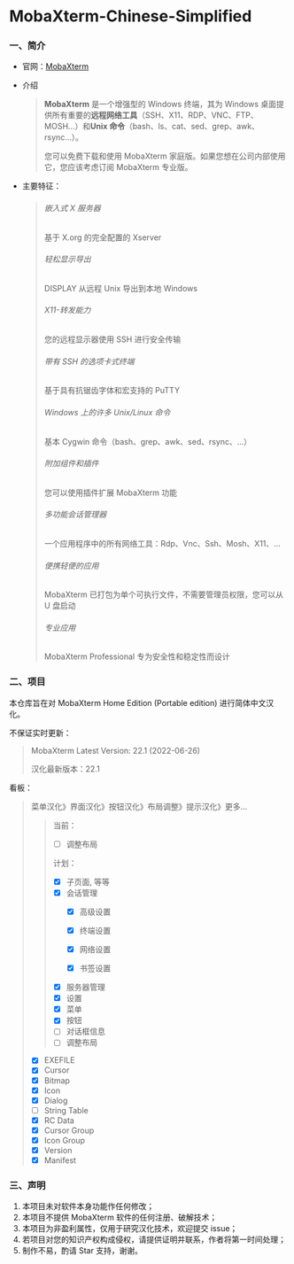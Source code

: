# MobaXterm-Chinese-Simplified
### 一、简介

- 官网：[MobaXterm](https://mobaxterm.mobatek.net/) 

- 介绍

  > **MobaXterm** 是一个增强型的 Windows 终端，其为 Windows 桌面提供所有重要的**远程网络工具**（SSH、X11、RDP、VNC、FTP、MOSH...）和**Unix 命令**（bash、ls、cat、sed、grep、awk、rsync...）。
  >
  > 您可以免费下载和使用 MobaXterm 家庭版。如果您想在公司内部使用它，您应该考虑订阅 MobaXterm 专业版。

- 主要特征：

  > ###### 嵌入式 X 服务器
  >
  > 基于 X.org 的完全配置的 Xserver
  >
  > ###### 轻松显示导出
  >
  > DISPLAY 从远程 Unix 导出到本地 Windows
  >
  > ###### X11-转发能力
  >
  > 您的远程显示器使用 SSH 进行安全传输
  >
  > ###### 带有 SSH 的选项卡式终端
  >
  > 基于具有抗锯齿字体和宏支持的 PuTTY
  >
  > ###### Windows 上的许多 Unix/Linux 命令
  >
  > 基本 Cygwin 命令（bash、grep、awk、sed、rsync、...）
  >
  > ###### 附加组件和插件
  >
  > 您可以使用插件扩展 MobaXterm 功能
  >
  > ###### 多功能会话管理器
  >
  > 一个应用程序中的所有网络工具：Rdp、Vnc、Ssh、Mosh、X11、...
  >
  > ###### 便携轻便的应用
  >
  > MobaXterm 已打包为单个可执行文件，不需要管理员权限，您可以从 U 盘启动
  >
  > ###### 专业应用
  >
  > MobaXterm Professional 专为安全性和稳定性而设计



### 二、项目

本仓库旨在对 MobaXterm Home Edition (Portable edition) 进行简体中文汉化。

不保证实时更新：

> MobaXterm Latest Version: 22.1 (2022-06-26)
>
> 汉化最新版本：22.1

看板：

> 菜单汉化》界面汉化》按钮汉化》布局调整》提示汉化》更多...
>
> > 当前：
> >
> > - [ ] 调整布局
> >
> > 计划：
> >
> > - [x] 子页面, 等等
> > - [x] 会话管理
> >   - [x] 高级设置
> >
> >   - [x] 终端设置
> >
> >   - [x] 网络设置
> >
> >   - [x] 书签设置
> >
> > - [x] 服务器管理
> > - [x] 设置
> > - [x] 菜单
> > - [x] 按钮
> > - [ ] 对话框信息
> > - [ ] 调整布局
>
> - [x] EXEFILE
> - [x] Cursor
> - [x] Bitmap
> - [x] Icon
> - [x] Dialog
> - [ ] String Table
> - [x] RC Data
> - [x] Cursor Group
> - [x] Icon Group
> - [x] Version
> - [x] Manifest



### 三、声明

1. 本项目未对软件本身功能作任何修改；
2. 本项目不提供 MobaXterm 软件的任何注册、破解技术；
3. 本项目为非盈利属性，仅用于研究汉化技术，欢迎提交 issue；
4. 若项目对您的知识产权构成侵权，请提供证明并联系，作者将第一时间处理；
5. 制作不易，酌请 Star 支持，谢谢。
